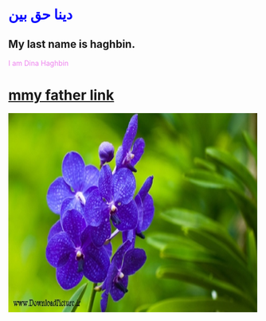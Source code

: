 <!DOCTYPE html>
<html  lang="fa">
<head>
 <meta charset="utf-8">
 <title>Page Title</title>
</head>
<body>
<h1 style="color:blue" >دینا حق بین</h1>
<h2>My last name is haghbin.</h2>
<p style="color:violet">I am Dina Haghbin</p>
<h1>
<a href="http://www.haghbinh.ir/"> mmy father link</a>
</h1>
<img src="A2.jpg"alt="Girl with a red jacket" width="500" height="400">
</body>
</html>

